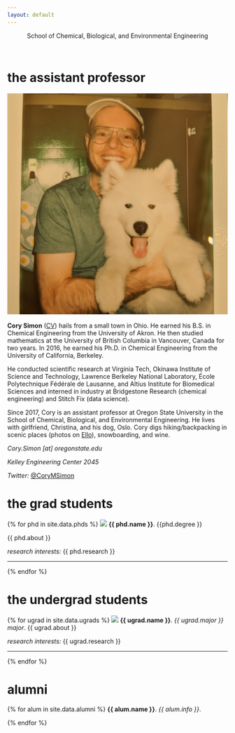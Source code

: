 ```yaml
---
layout: default
---
```

<center>
  School of Chemical, Biological, and Environmental Engineering<br>
</center>

<figure>
    <center>
    <img src="osu_logo.jpg" alt="" style="width:300px">
    </center>
</figure>

# the assistant professor

<img class="profile-picture" src="photos/cory.jpg">

**Cory Simon** ([CV](CorySimon_academic_CV.pdf)) hails from a small town in Ohio. He earned his B.S. in Chemical Engineering from the University of Akron. He then studied mathematics at the University of British Columbia in Vancouver, Canada for two years. In 2016, he earned his Ph.D. in Chemical Engineering from the University of California, Berkeley.

He conducted scientific research at Virginia Tech, Okinawa Institute of Science and Technology, Lawrence Berkeley National Laboratory, École Polytechnique Fédérale de Lausanne, and Altius Institute for Biomedical Sciences and interned in industry at Bridgestone Research (chemical engineering) and Stitch Fix (data science).

Since 2017, Cory is an assistant professor at Oregon State University in the School of Chemical, Biological, and Environmental Engineering. He lives with girlfriend, Christina, and his dog, Oslo. Cory digs hiking/backpacking in scenic places (photos on <a href="https://ello.co/cokes">Ello</a>), snowboarding, and wine.

*Cory.Simon [at] oregonstate.edu*

*Kelley Engineering Center 2045*

*Twitter:* [@CoryMSimon](https://twitter.com/CoryMSimon?lang=en)

# the grad students

{% for phd in site.data.phds %}
<img class="profile-picture" src="{{ phd.foto }}">
**{{ phd.name }}**. {{phd.degree }}

{{ phd.about }}

*research interests:* {{ phd.research }}

<hr>

{% endfor %}

# the undergrad students

{% for ugrad in site.data.ugrads %}
<img class="profile-picture" src="{{ ugrad.foto }}">
**{{ ugrad.name }}**. *{{ ugrad.major }} major*.
{{ ugrad.about }}

*research interests:* {{ ugrad.research }}

<hr>

{% endfor %}

# alumni

{% for alum in site.data.alumni %}
**{{ alum.name }}**. *{{ alum.info }}*.

{% endfor %}
